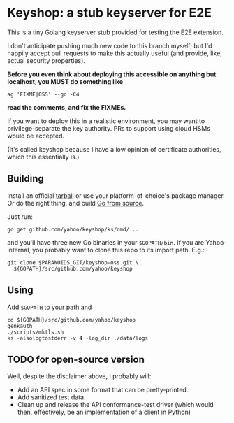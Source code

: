 # Keyshop: a stub keyserver for E2E

This is a tiny Golang keyserver stub provided for testing the
E2E extension.

I don't anticipate pushing much new code to this branch myself;
but I'd happily accept pull requests to make this actually useful
(and provide, like, actual security properties).

**Before you even think about deploying this accessible on anything
but localhost, you MUST do something like**

    ag 'FIXME|OSS' --go -C4

**read the comments, and fix the FIXMEs.**

If you want to deploy this in a realistic environment, you may
want to privilege-separate the key authority. PRs to support using
cloud HSMs would be accepted.

(It's called keyshop because I have a low opinion of certificate
authorities, which this essentially is.)

## Building

Install an official [tarball](http://golang.org/doc/install#install)
or use your platform-of-choice's package manager. Or do the right
thing, and build [Go from source](https://go.googlesource.com).

Just run:

    go get github.com/yahoo/keyshop/ks/cmd/...

and you'll have three new Go binaries in your `$GOPATH/bin`. If
you are Yahoo-internal, you probably want to clone this repo to
its import path. E.g.:

    git clone $PARANOIDS_GIT/keyshop-oss.git \
      ${GOPATH}/src/github.com/yahoo/keyshop

## Using

Add `$GOPATH` to your path and

    cd ${GOPATH}/src/github.com/yahoo/keyshop
    genkauth
    ./scripts/mktls.sh
    ks -alsologtostderr -v 4 -log_dir ./data/logs
    

## TODO for open-source version

Well, despite the disclaimer above, I probably will:

- Add an API spec in some format that can be pretty-printed.
- Add sanitized test data.
- Clean up and release the API conformance-test driver (which would
  then, effectively, be an implementation of a client in Python)
